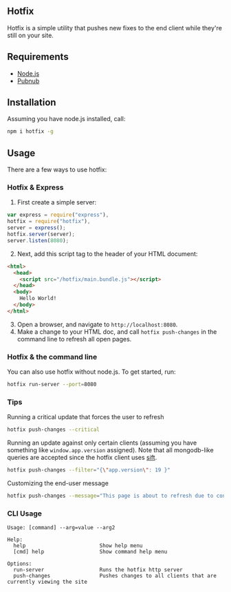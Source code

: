 ## Hotfix

Hotfix is a simple utility that pushes new fixes to the end client while they're still on your site.

## Requirements

- [Node.js](http://nodejs.org)
- [Pubnub](http://www.pubnub.com/)


## Installation

Assuming you have node.js installed, call:

```bash
npm i hotfix -g
```

## Usage

There are a few ways to use hotfix:

### Hotfix & Express

1. First create a simple server:

```javascript
var express = require("express"),
hotfix = require("hotfix"),
server = express();
hotfix.server(server);
server.listen(8080);
```

2. Next, add this script tag to the header of your HTML document:

```html
<html>
  <head>
    <script src="/hotfix/main.bundle.js"></script>
  </head>
  <body>
    Hello World!
  </body>
</html>
```

3. Open a browser, and navigate to `http://localhost:8080`.
4. Make a change to your HTML doc, and call `hotfix push-changes` in the command line to refresh all open pages.


### Hotfix & the command line

You can also use hotfix without node.js. To get started, run:

```bash
hotfix run-server --port=8080
```

### Tips

Running a critical update that forces the user to refresh

```bash
hotfix push-changes --critical
```

Running an update against only certain clients (assuming you have something like `window.app.version` assigned). Note that all mongodb-like queries are accepted since the hotfix client uses [sift](crcn/sift.js).

```bash
hotfix push-changes --filter="{\"app.version\": 19 }"
```

Customizing the end-user message

```bash
hotfix push-changes --message="This page is about to refresh due to connectivity issues"
```

### CLI Usage

```
Usage: [command] --arg=value --arg2

Help:
  help                        Show help menu
  [cmd] help                  Show command help menu

Options:
  run-server                  Runs the hotfix http server
  push-changes                Pushes changes to all clients that are currently viewing the site
```



